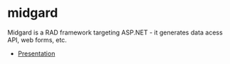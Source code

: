 midgard
=======

Midgard is a RAD framework targeting ASP.NET - it generates data acess API, web forms, etc.

* [Presentation](http://www.slideshare.net/donbonifacio/midgards-final-presentation)
